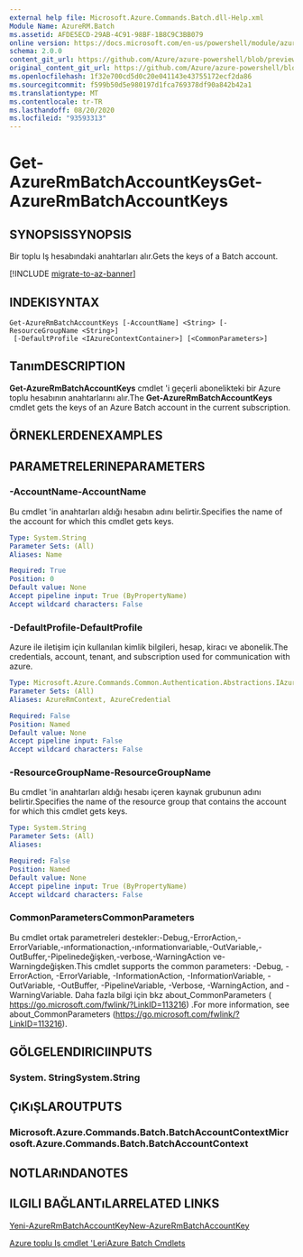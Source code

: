 ```yaml
---
external help file: Microsoft.Azure.Commands.Batch.dll-Help.xml
Module Name: AzureRM.Batch
ms.assetid: AFDE5ECD-29AB-4C91-98BF-1B8C9C3BB079
online version: https://docs.microsoft.com/en-us/powershell/module/azurerm.batch/get-azurermbatchaccountkeys
schema: 2.0.0
content_git_url: https://github.com/Azure/azure-powershell/blob/preview/src/ResourceManager/AzureBatch/Commands.Batch/help/Get-AzureRmBatchAccountKeys.md
original_content_git_url: https://github.com/Azure/azure-powershell/blob/preview/src/ResourceManager/AzureBatch/Commands.Batch/help/Get-AzureRmBatchAccountKeys.md
ms.openlocfilehash: 1f32e700cd5d0c20e041143e43755172ecf2da86
ms.sourcegitcommit: f599b50d5e980197d1fca769378df90a842b42a1
ms.translationtype: MT
ms.contentlocale: tr-TR
ms.lasthandoff: 08/20/2020
ms.locfileid: "93593313"
---
```

# <span data-ttu-id="3b5b4-101">Get-AzureRmBatchAccountKeys</span><span class="sxs-lookup"><span data-stu-id="3b5b4-101">Get-AzureRmBatchAccountKeys</span></span>

## <span data-ttu-id="3b5b4-102">SYNOPSIS</span><span class="sxs-lookup"><span data-stu-id="3b5b4-102">SYNOPSIS</span></span>
<span data-ttu-id="3b5b4-103">Bir toplu Iş hesabındaki anahtarları alır.</span><span class="sxs-lookup"><span data-stu-id="3b5b4-103">Gets the keys of a Batch account.</span></span>

[!INCLUDE [migrate-to-az-banner](../../includes/migrate-to-az-banner.md)]

## <span data-ttu-id="3b5b4-104">INDEKI</span><span class="sxs-lookup"><span data-stu-id="3b5b4-104">SYNTAX</span></span>

```
Get-AzureRmBatchAccountKeys [-AccountName] <String> [-ResourceGroupName <String>]
 [-DefaultProfile <IAzureContextContainer>] [<CommonParameters>]
```

## <span data-ttu-id="3b5b4-105">Tanım</span><span class="sxs-lookup"><span data-stu-id="3b5b4-105">DESCRIPTION</span></span>
<span data-ttu-id="3b5b4-106">**Get-AzureRmBatchAccountKeys** cmdlet 'i geçerli abonelikteki bir Azure toplu hesabının anahtarlarını alır.</span><span class="sxs-lookup"><span data-stu-id="3b5b4-106">The **Get-AzureRmBatchAccountKeys** cmdlet gets the keys of an Azure Batch account in the current subscription.</span></span>

## <span data-ttu-id="3b5b4-107">ÖRNEKLERDEN</span><span class="sxs-lookup"><span data-stu-id="3b5b4-107">EXAMPLES</span></span>

## <span data-ttu-id="3b5b4-108">PARAMETRELERINE</span><span class="sxs-lookup"><span data-stu-id="3b5b4-108">PARAMETERS</span></span>

### <span data-ttu-id="3b5b4-109">-AccountName</span><span class="sxs-lookup"><span data-stu-id="3b5b4-109">-AccountName</span></span>
<span data-ttu-id="3b5b4-110">Bu cmdlet 'in anahtarları aldığı hesabın adını belirtir.</span><span class="sxs-lookup"><span data-stu-id="3b5b4-110">Specifies the name of the account for which this cmdlet gets keys.</span></span>

```yaml
Type: System.String
Parameter Sets: (All)
Aliases: Name

Required: True
Position: 0
Default value: None
Accept pipeline input: True (ByPropertyName)
Accept wildcard characters: False
```

### <span data-ttu-id="3b5b4-111">-DefaultProfile</span><span class="sxs-lookup"><span data-stu-id="3b5b4-111">-DefaultProfile</span></span>
<span data-ttu-id="3b5b4-112">Azure ile iletişim için kullanılan kimlik bilgileri, hesap, kiracı ve abonelik.</span><span class="sxs-lookup"><span data-stu-id="3b5b4-112">The credentials, account, tenant, and subscription used for communication with azure.</span></span>

```yaml
Type: Microsoft.Azure.Commands.Common.Authentication.Abstractions.IAzureContextContainer
Parameter Sets: (All)
Aliases: AzureRmContext, AzureCredential

Required: False
Position: Named
Default value: None
Accept pipeline input: False
Accept wildcard characters: False
```

### <span data-ttu-id="3b5b4-113">-ResourceGroupName</span><span class="sxs-lookup"><span data-stu-id="3b5b4-113">-ResourceGroupName</span></span>
<span data-ttu-id="3b5b4-114">Bu cmdlet 'in anahtarları aldığı hesabı içeren kaynak grubunun adını belirtir.</span><span class="sxs-lookup"><span data-stu-id="3b5b4-114">Specifies the name of the resource group that contains the account for which this cmdlet gets keys.</span></span>

```yaml
Type: System.String
Parameter Sets: (All)
Aliases:

Required: False
Position: Named
Default value: None
Accept pipeline input: True (ByPropertyName)
Accept wildcard characters: False
```

### <span data-ttu-id="3b5b4-115">CommonParameters</span><span class="sxs-lookup"><span data-stu-id="3b5b4-115">CommonParameters</span></span>
<span data-ttu-id="3b5b4-116">Bu cmdlet ortak parametreleri destekler:-Debug,-ErrorAction,-ErrorVariable,-ınformationaction,-ınformationvariable,-OutVariable,-OutBuffer,-Pipelinedeğişken,-verbose,-WarningAction ve-Warningdeğişken.</span><span class="sxs-lookup"><span data-stu-id="3b5b4-116">This cmdlet supports the common parameters: -Debug, -ErrorAction, -ErrorVariable, -InformationAction, -InformationVariable, -OutVariable, -OutBuffer, -PipelineVariable, -Verbose, -WarningAction, and -WarningVariable.</span></span> <span data-ttu-id="3b5b4-117">Daha fazla bilgi için bkz about_CommonParameters ( https://go.microsoft.com/fwlink/?LinkID=113216) .</span><span class="sxs-lookup"><span data-stu-id="3b5b4-117">For more information, see about_CommonParameters (https://go.microsoft.com/fwlink/?LinkID=113216).</span></span>

## <span data-ttu-id="3b5b4-118">GÖLGELENDIRICI</span><span class="sxs-lookup"><span data-stu-id="3b5b4-118">INPUTS</span></span>

### <span data-ttu-id="3b5b4-119">System. String</span><span class="sxs-lookup"><span data-stu-id="3b5b4-119">System.String</span></span>

## <span data-ttu-id="3b5b4-120">ÇıKıŞLAR</span><span class="sxs-lookup"><span data-stu-id="3b5b4-120">OUTPUTS</span></span>

### <span data-ttu-id="3b5b4-121">Microsoft.Azure.Commands.Batch.BatchAccountContext</span><span class="sxs-lookup"><span data-stu-id="3b5b4-121">Microsoft.Azure.Commands.Batch.BatchAccountContext</span></span>

## <span data-ttu-id="3b5b4-122">NOTLARıNDA</span><span class="sxs-lookup"><span data-stu-id="3b5b4-122">NOTES</span></span>

## <span data-ttu-id="3b5b4-123">ILGILI BAĞLANTıLAR</span><span class="sxs-lookup"><span data-stu-id="3b5b4-123">RELATED LINKS</span></span>

[<span data-ttu-id="3b5b4-124">Yeni-AzureRmBatchAccountKey</span><span class="sxs-lookup"><span data-stu-id="3b5b4-124">New-AzureRmBatchAccountKey</span></span>](./New-AzureRmBatchAccountKey.md)

[<span data-ttu-id="3b5b4-125">Azure toplu Iş cmdlet 'Leri</span><span class="sxs-lookup"><span data-stu-id="3b5b4-125">Azure Batch Cmdlets</span></span>](./AzureRM.Batch.md)


